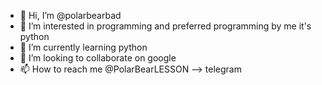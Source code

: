 - 👋 Hi, I’m @polarbearbad
- 👀 I’m interested in programming and preferred programming by me it's python
- 🌱 I’m currently learning python
- 💞️ I’m looking to collaborate on google
- 📫 How to reach me @PolarBearLESSON --> telegram

<!---
polarbearbad/polarbearbad is a ✨ special ✨ repository because its `README.md` (this file) appears on your GitHub profile.
You can click the Preview link to take a look at your changes.
--->
